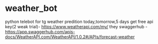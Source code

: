 # weather_bot
python telebot for tg weather predition today,tomorrow,5 days
get free api key(2 weak trial)- https://www.weatherapi.com/my/
they swaggerhub - https://app.swaggerhub.com/apis-docs/WeatherAPI.com/WeatherAPI/1.0.2#/APIs/forecast-weather
